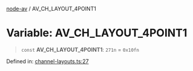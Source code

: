 [node-av](../globals.md) / AV\_CH\_LAYOUT\_4POINT1

# Variable: AV\_CH\_LAYOUT\_4POINT1

> `const` **AV\_CH\_LAYOUT\_4POINT1**: `271n` = `0x10fn`

Defined in: [channel-layouts.ts:27](https://github.com/seydx/av/blob/f8631fc881b394300b1479f511d55cf1c370a87f/src/constants/channel-layouts.ts#L27)
